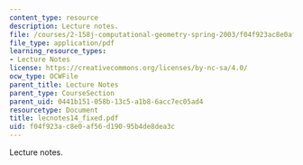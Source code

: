 ```yaml
---
content_type: resource
description: Lecture notes.
file: /courses/2-158j-computational-geometry-spring-2003/f04f923ac8e0af56d19095b4de8dea3c_lecnotes14_fixed.pdf
file_type: application/pdf
learning_resource_types:
- Lecture Notes
license: https://creativecommons.org/licenses/by-nc-sa/4.0/
ocw_type: OCWFile
parent_title: Lecture Notes
parent_type: CourseSection
parent_uid: 0441b151-058b-13c5-a1b8-6acc7ec05ad4
resourcetype: Document
title: lecnotes14_fixed.pdf
uid: f04f923a-c8e0-af56-d190-95b4de8dea3c
---
```

Lecture notes.
